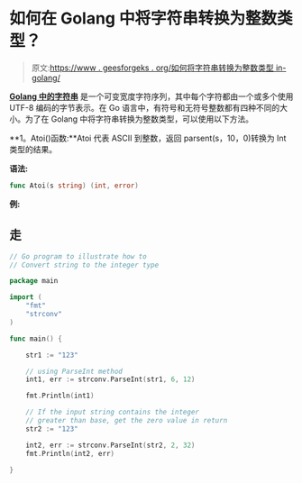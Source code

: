 # 如何在 Golang 中将字符串转换为整数类型？

> 原文:[https://www . geesforgeks . org/如何将字符串转换为整数类型 in-golang/](https://www.geeksforgeeks.org/how-to-convert-string-to-integer-type-in-golang/)

[**Golang 中的字符串**](https://www.geeksforgeeks.org/strings-in-golang/) 是一个可变宽度字符序列，其中每个字符都由一个或多个使用 UTF-8 编码的字节表示。在 Go 语言中，有符号和无符号整数都有四种不同的大小。为了在 Golang 中将字符串转换为整数类型，可以使用以下方法。

**1。Atoi()函数:**Atoi 代表 ASCII 到整数，返回 parsent(s，10，0)转换为 Int 类型的结果。

**语法:**

```go
func Atoi(s string) (int, error)
```

**例:**

## 走

```go
// Go program to illustrate how to
// Convert string to the integer type

package main

import (
    "fmt"
    "strconv"
)

func main() {

    str1 := "123"

    // using ParseInt method
    int1, err := strconv.ParseInt(str1, 6, 12)

    fmt.Println(int1)

    // If the input string contains the integer
    // greater than base, get the zero value in return
    str2 := "123"

    int2, err := strconv.ParseInt(str2, 2, 32)
    fmt.Println(int2, err)

}
```